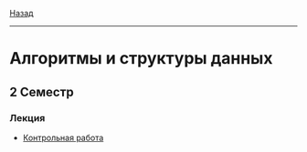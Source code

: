 [Назад](../../README.md)
***
# Алгоритмы и структуры данных
## 2 Семестр
### Лекция
+ [Контрольная работа](aisd-att-1-fact.md)
